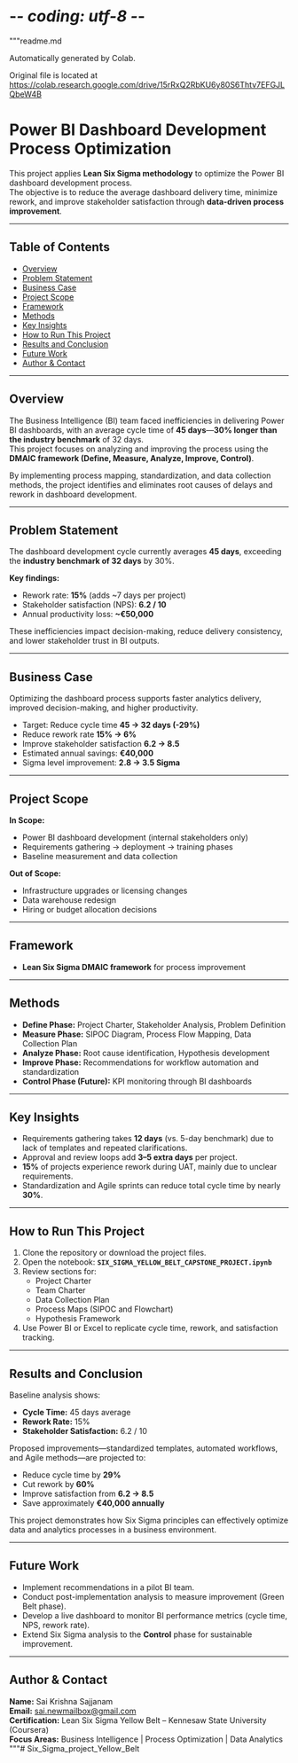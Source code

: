 # -*- coding: utf-8 -*-
"""readme.md

Automatically generated by Colab.

Original file is located at
    https://colab.research.google.com/drive/15rRxQ2RbKU6y80S6Thtv7EFGJLQbeW4B

# Power BI Dashboard Development Process Optimization  

This project applies **Lean Six Sigma methodology** to optimize the Power BI dashboard development process.  
The objective is to reduce the average dashboard delivery time, minimize rework, and improve stakeholder satisfaction through **data-driven process improvement**.  

---

## Table of Contents  
- [Overview](#overview)  
- [Problem Statement](#problem-statement)  
- [Business Case](#business-case)  
- [Project Scope](#project-scope)  
- [Framework](#tools-and-technologies)  
- [Methods](#methods)  
- [Key Insights](#key-insights)  
- [How to Run This Project](#how-to-run-this-project)  
- [Results and Conclusion](#results-and-conclusion)  
- [Future Work](#future-work)  
- [Author & Contact](#author--contact)  

---

## Overview  
The Business Intelligence (BI) team faced inefficiencies in delivering Power BI dashboards, with an average cycle time of **45 days**—**30% longer than the industry benchmark** of 32 days.  
This project focuses on analyzing and improving the process using the **DMAIC framework (Define, Measure, Analyze, Improve, Control)**.  

By implementing process mapping, standardization, and data collection methods, the project identifies and eliminates root causes of delays and rework in dashboard development.  

---

## Problem Statement  
The dashboard development cycle currently averages **45 days**, exceeding the **industry benchmark of 32 days** by 30%.  

**Key findings:**  
- Rework rate: **15%** (adds ~7 days per project)  
- Stakeholder satisfaction (NPS): **6.2 / 10**  
- Annual productivity loss: **~€50,000**  

These inefficiencies impact decision-making, reduce delivery consistency, and lower stakeholder trust in BI outputs.  

---

## Business Case  
Optimizing the dashboard process supports faster analytics delivery, improved decision-making, and higher productivity.  

- Target: Reduce cycle time **45 → 32 days (-29%)**  
- Reduce rework rate **15% → 6%**  
- Improve stakeholder satisfaction **6.2 → 8.5**  
- Estimated annual savings: **€40,000**  
- Sigma level improvement: **2.8 → 3.5 Sigma**  

---

## Project Scope  

**In Scope:**  
- Power BI dashboard development (internal stakeholders only)  
- Requirements gathering → deployment → training phases  
- Baseline measurement and data collection  

**Out of Scope:**  
- Infrastructure upgrades or licensing changes  
- Data warehouse redesign  
- Hiring or budget allocation decisions  

---

## Framework
- **Lean Six Sigma DMAIC framework** for process improvement  

---

## Methods  
- **Define Phase:** Project Charter, Stakeholder Analysis, Problem Definition  
- **Measure Phase:** SIPOC Diagram, Process Flow Mapping, Data Collection Plan  
- **Analyze Phase:** Root cause identification, Hypothesis development  
- **Improve Phase:** Recommendations for workflow automation and standardization  
- **Control Phase (Future):** KPI monitoring through BI dashboards  

---

## Key Insights  
- Requirements gathering takes **12 days** (vs. 5-day benchmark) due to lack of templates and repeated clarifications.  
- Approval and review loops add **3–5 extra days** per project.  
- **15%** of projects experience rework during UAT, mainly due to unclear requirements.  
- Standardization and Agile sprints can reduce total cycle time by nearly **30%**.  

---

## How to Run This Project  
1. Clone the repository or download the project files.  
2. Open the notebook: **`SIX_SIGMA_YELLOW_BELT_CAPSTONE_PROJECT.ipynb`**  
3. Review sections for:  
   - Project Charter  
   - Team Charter  
   - Data Collection Plan  
   - Process Maps (SIPOC and Flowchart)  
   - Hypothesis Framework  
4. Use Power BI or Excel to replicate cycle time, rework, and satisfaction tracking.  

---

## Results and Conclusion  
Baseline analysis shows:  
- **Cycle Time:** 45 days average  
- **Rework Rate:** 15%  
- **Stakeholder Satisfaction:** 6.2 / 10  

Proposed improvements—standardized templates, automated workflows, and Agile methods—are projected to:  
- Reduce cycle time by **29%**  
- Cut rework by **60%**  
- Improve satisfaction from **6.2 → 8.5**  
- Save approximately **€40,000 annually**  

This project demonstrates how Six Sigma principles can effectively optimize data and analytics processes in a business environment.  

---

## Future Work  
- Implement recommendations in a pilot BI team.  
- Conduct post-implementation analysis to measure improvement (Green Belt phase).  
- Develop a live dashboard to monitor BI performance metrics (cycle time, NPS, rework rate).  
- Extend Six Sigma analysis to the **Control** phase for sustainable improvement.  

---

## Author & Contact  
**Name:** Sai Krishna Sajjanam  
**Email:** sai.newmailbox@gmail.com  
**Certification:** Lean Six Sigma Yellow Belt – Kennesaw State University (Coursera)  
**Focus Areas:** Business Intelligence | Process Optimization | Data Analytics
"""# Six_Sigma_project_Yellow_Belt
